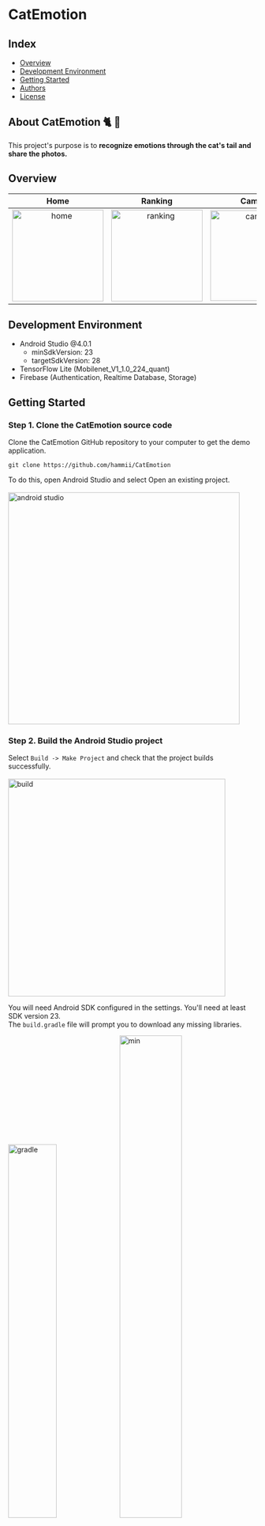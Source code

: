 # CatEmotion

## Index
  - [Overview](#overview) 
  - [Development Environment](#development-environment)
  - [Getting Started](#getting-started)
  - [Authors](#authors)
  - [License](#license)

## About CatEmotion 🐈 📸
<!--Wirte one paragraph of project description -->  
This project's purpose is to **recognize emotions through the cat's tail and share the photos.**  

## Overview
<!-- Write Overview about this project -->
<!-- **If you use this template, you can use this function**
- Issue Template
- Pull Request Template
- Commit Template
- Readme Template
- Contribute Template
- Pull Request Build Test(With Github Actions) -->

| Home | Ranking | Camera  | Album |
| :---------------: | :---------------: | :---------------: | :---------------: |
| <img width="185" alt="home" src="https://user-images.githubusercontent.com/44565524/121726958-3860dd00-cb26-11eb-973d-93cea2b28cf0.png"> | <img width="185" alt="ranking" src="https://user-images.githubusercontent.com/44565524/121727241-9d1c3780-cb26-11eb-85b4-a811a8f91e59.png"> | <img width="183" alt="camera" src="https://user-images.githubusercontent.com/44565524/121727593-11ef7180-cb27-11eb-9917-8084d9eea3fc.png"> | <img width="187" alt="album" src="https://user-images.githubusercontent.com/44565524/121727752-482cf100-cb27-11eb-87eb-279319f7b342.png"> |

## Development Environment
-  Android Studio @4.0.1
    - minSdkVersion: 23
    - targetSdkVersion: 28
-  TensorFlow Lite (Mobilenet_V1_1.0_224_quant)
-  Firebase (Authentication, Realtime Database, Storage)

## Getting Started

### Step 1. Clone the CatEmotion source code
Clone the CatEmotion GitHub repository to your computer to get the demo application.
```
git clone https://github.com/hammii/CatEmotion
```

To do this, open Android Studio and select Open an existing project. <br/><br/>
<img width="469" alt="android studio" src="https://user-images.githubusercontent.com/44565524/121735440-16b92300-cb31-11eb-947a-d5abe8bae2c9.png">

### Step 2. Build the Android Studio project
Select `Build -> Make Project` and check that the project builds successfully. <br/><br/>
<img width="440" alt="build" src="https://user-images.githubusercontent.com/44565524/121736528-a4e1d900-cb32-11eb-9a5b-e606b2df30ed.png">

You will need Android SDK configured in the settings. You'll need at least SDK version 23. <br/>
The `build.gradle` file will prompt you to download any missing libraries.

<p>
<img width="44%" alt="gradle" src="https://user-images.githubusercontent.com/44565524/121737403-c5f6f980-cb33-11eb-8ea7-1db57c5f2303.png">
<img width="50%" alt="min" src="https://user-images.githubusercontent.com/44565524/121737486-e1fa9b00-cb33-11eb-979a-c3cd3f9d6245.png">
</p>

### Step 3. Install and run the app
Connect the Android device to the computer and be sure to approve any ADB permission prompts that appear on your phone. <br/>
Select `Run -> Run 'app'` Select the deployment target in the connected devices to the device on which the app will be installed. This will install the app on the device.

<img width="610" alt="run" src="https://user-images.githubusercontent.com/44565524/121738442-305c6980-cb35-11eb-99d6-5e011fadd697.png">

When you run the app the first time, the app will request permission to access the camera.

## Authors
  - [hammii](https://github.com/hammii) - **HaYeong Jang** - <hyj9829@gmail.com>
  - [201735897](https://github.com/201735897) - **EunHee Ham** - <nabi20@gc.gachon.ac.kr>
  - [sungyoonahn](https://github.com/sungyoonahn) - **SungYoon Ahn** - <sungyoonahn@daum.net>

See also the list of [contributors](https://github.com/hammii/CatEmotion/graphs/contributors)
who participated in this project.
<!--
## Used or Referenced Projects
 - [referenced Project](project link) - **LICENSE** - little-bit introduce
-->

## License
```
MIT License

Copyright (c) 2021 HaYeong Jang

Permission is hereby granted, free of charge, to any person obtaining a copy
of this software and associated documentation files (the "Software"), to deal
in the Software without restriction, including without limitation the rights
to use, copy, modify, merge, publish, distribute, sublicense, and/or sell
copies of the Software, and to permit persons to whom the Software is
furnished to do so, subject to the following conditions:

The above copyright notice and this permission notice shall be included in all
copies or substantial portions of the Software.

THE SOFTWARE IS PROVIDED "AS IS", WITHOUT WARRANTY OF ANY KIND, EXPRESS OR
IMPLIED, INCLUDING BUT NOT LIMITED TO THE WARRANTIES OF MERCHANTABILITY,
FITNESS FOR A PARTICULAR PURPOSE AND NONINFRINGEMENT. IN NO EVENT SHALL THE
AUTHORS OR COPYRIGHT HOLDERS BE LIABLE FOR ANY CLAIM, DAMAGES OR OTHER
LIABILITY, WHETHER IN AN ACTION OF CONTRACT, TORT OR OTHERWISE, ARISING FROM,
OUT OF OR IN CONNECTION WITH THE SOFTWARE OR THE USE OR OTHER DEALINGS IN THE
SOFTWARE.
```
